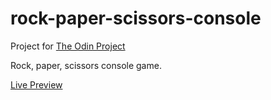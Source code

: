 # rock-paper-scissors-console

Project for [The Odin Project](https://www.theodinproject.com/)

Rock, paper, scissors console game.

[Live Preview](https://albeey.github.io/rock-paper-scissors/)

